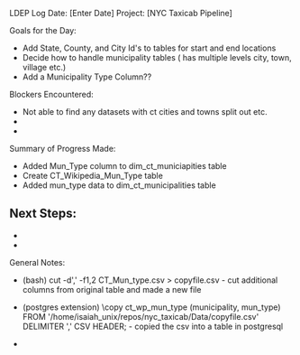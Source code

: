 LDEP Log
Date: [Enter Date]
Project: [NYC Taxicab Pipeline]

Goals for the Day:
- Add State, County, and City Id's to tables for start and end locations
- Decide how to handle municipality tables ( has multiple levels city, town, village etc.)
- Add a Municipality Type Column??

Blockers Encountered:
- Not able to find any datasets with ct cities and towns split out etc.
-
-

Summary of Progress Made:
- Added Mun_Type column to dim_ct_municiapities table
- Create CT_Wikipedia_Mun_Type table
- Added mun_type data to dim_ct_municipalities table




Next Steps:
-
-
-

General Notes:
- (bash) cut -d',' -f1,2 CT_Mun_type.csv > copyfile.csv - cut additional columns from original table and made a new file
- (postgres extension) \copy ct_wp_mun_type (municipality, mun_type) FROM '/home/isaiah_unix/repos/nyc_taxicab/Data/copyfile.csv' DELIMITER ',' CSV HEADER; - copied the csv into a table in postgresql

-